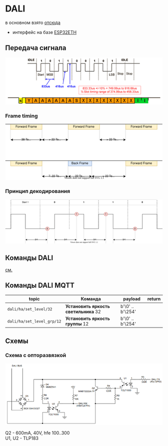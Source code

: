 # DALI

в основном взято [отсюда](01465a.pdf)

* интерфейс на базе [ESP32ETH](esp32eth/readme.md)

## Передача сигнала

![](dali_transmission.png)

### Frame timing

![](frame_timing.svg)

### Принцип декодирования

![](decoding.svg)


## Команды DALI

[см.](command.md)

## Команды DALI MQTT

| topic | Команда | payload | return |
| ----  | ----    | ----    | ----   |
| `dali/ha/set_level/32`     | **Установить яркость светильника** 32   | b'\0' .. b'\254' |    |
| `dali/ha/set_level_grp/12` | **Установить яркость группы** 12        | b'\0' .. b'\254' |    |


## Схемы

### Схема с опторазвязкой

![](opto_schematic.png)

Q2 - 600mA, 40V, hfe 100..300  
U1, U2 - TLP183